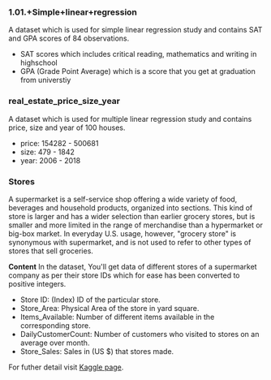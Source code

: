 ### 1.01.+Simple+linear+regression
A dataset which is used for simple linear regression study and contains SAT and GPA scores of 84 observations.
- SAT scores which includes critical reading, mathematics and writing in highschool 
- GPA (Grade Point Average) which is a score that you get at graduation from universtiy

### real_estate_price_size_year
A dataset which is used for multiple linear regression study and contains price, size and year of 100 houses.
- price: 154282 - 500681
- size: 479 - 1842
- year: 2006 - 2018

### Stores
A supermarket is a self-service shop offering a wide variety of food, beverages and household products, organized into sections. This kind of store is larger and has a wider selection than earlier grocery stores, but is smaller and more limited in the range of merchandise than a hypermarket or big-box market. In everyday U.S. usage, however, "grocery store" is synonymous with supermarket, and is not used to refer to other types of stores that sell groceries.

**Content**
In the dataset, You'll get data of different stores of a supermarket company as per their store IDs which for ease has been converted to positive integers.

- Store ID: (Index) ID of the particular store.
- Store_Area: Physical Area of the store in yard square.
- Items_Available: Number of different items available in the corresponding store.
- DailyCustomerCount: Number of customers who visited to stores on an average over month.
- Store_Sales: Sales in (US $) that stores made.

For futher detail visit [Kaggle page](https://www.kaggle.com/datasets/surajjha101/stores-area-and-sales-data).

